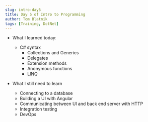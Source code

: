 ```yaml
---
slug: intro-day5
title: Day 5 of Intro to Programming
author: Tom Blatnik
tags: [Training, DotNet]
---
```


- What I learned today:
    - C# syntax
        - Collections and Generics
        - Delegates
        - Extension methods
        - Anonymous functions
        - LINQ

- What I still need to learn
    - Connecting to a database
    - Building a UI with Angular
    - Communicating between UI and back end server with HTTP
    - Integration testing
    - DevOps
